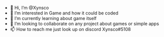 - 👋 Hi, I’m @Xynsco
- 👀 I’m interested in Game and how it could be coded
- 🌱 I’m currently learning about game itself
- 💞️ I’m looking to collaborate on any project about games or simple apps
- 📫 How to reach me just look up on discord Xynsco#5108

<!---
Xynsco/Xynsco is a ✨ special ✨ repository because its `README.md` (this file) appears on your GitHub profile.
You can click the Preview link to take a look at your changes.
--->
